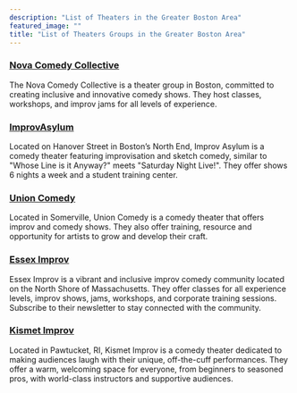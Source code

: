 ```yaml
---
description: "List of Theaters in the Greater Boston Area"
featured_image: ""
title: "List of Theaters Groups in the Greater Boston Area"
---
```


### [Nova Comedy Collective](https://thenovacomedy.com/our-team/)
The Nova Comedy Collective is a theater group in Boston, committed to creating inclusive and innovative comedy shows. They host classes, workshops, and improv jams for all levels of experience.

### [ImprovAsylum](https://improvasylum.com/)  
Located on Hanover Street in Boston’s North End, Improv Asylum is a comedy theater featuring improvisation and sketch comedy, similar to "Whose Line is it Anyway?" meets "Saturday Night Live!". They offer shows 6 nights a week and a student training center. 

### [Union Comedy](https://www.unioncomedy.com/)
Located in Somerville, Union Comedy is a comedy theater that offers improv and comedy shows. They also offer training, resource and opportunity for artists to grow and develop their craft.

### [Essex Improv](https://esseximprov.com/)
Essex Improv is a vibrant and inclusive improv comedy community located on the North Shore of Massachusetts. They offer classes for all experience levels, improv shows, jams, workshops, and corporate training sessions. Subscribe to their newsletter to stay connected with the community.

### [Kismet Improv](https://www.kismetimprov.com/)
Located in Pawtucket, RI, Kismet Improv is a comedy theater dedicated to making audiences laugh with their unique, off-the-cuff performances. They offer a warm, welcoming space for everyone, from beginners to seasoned pros, with world-class instructors and supportive audiences.
